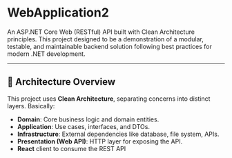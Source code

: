 # WebApplication2
An ASP.NET Core Web (RESTful) API built with Clean Architecture principles. This project designed to be a demonstration of a modular, testable, and maintainable backend solution following best practices for modern .NET development.

---

## 📐 Architecture Overview

This project uses **Clean Architecture**, separating concerns into distinct layers.
Basically:
- **Domain**: Core business logic and domain entities.
- **Application**: Use cases, interfaces, and DTOs.
- **Infrastructure**: External dependencies like database, file system, APIs.
- **Presentation (Web API)**: HTTP layer for exposing the API.
- **React** client to consume the REST API 
